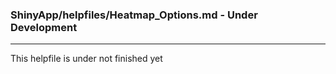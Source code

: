 ### ShinyApp/helpfiles/Heatmap_Options.md - Under Development

***

This helpfile is under not finished yet

